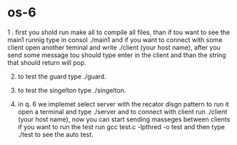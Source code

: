 # os-6
1 . first you shold run make all to compile all files,
than if tou want to see the main1 runnig type in consol ./main1 and if  you want to connect with some client open another teminal and write ./client (your host name),
after you send some message tou should type enter in the client and than the string that should return will pop.

2. to test the guard type ./guard.

3. to test the singelton type ./singelton.

4. in q. 6 we implemet select server with the recator disgn pattern to run it open a terminal and type ./server and to connect with client run ./client (your host name), now you can start sending masseges between clients
if you want to run the test run gcc test.c -lpthred -o test and then type ./test to see the auto test.
